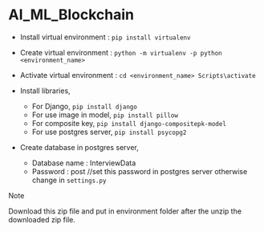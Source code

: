 # AI_ML_Blockchain

- Install virtual environment : `pip install virtualenv`

- Create virtual environment : `python -m virtualenv -p python <environment_name>`

- Activate virtual environment : `cd <environment_name> Scripts\activate`

- Install libraries,
  - For Django, `pip install django`
  - For use image in model, `pip install pillow`    
  - For composite key, `pip install django-compositepk-model`   
  - For use postgres server, `pip install psycopg2`   

- Create database in postgres server,
  - Database name : InterviewData
  - Password : post      //set this password in postgres server otherwise change in `settings.py`
 
> [!NOTE]
> Download this zip file and put in environment folder after the unzip the downloaded zip file.
